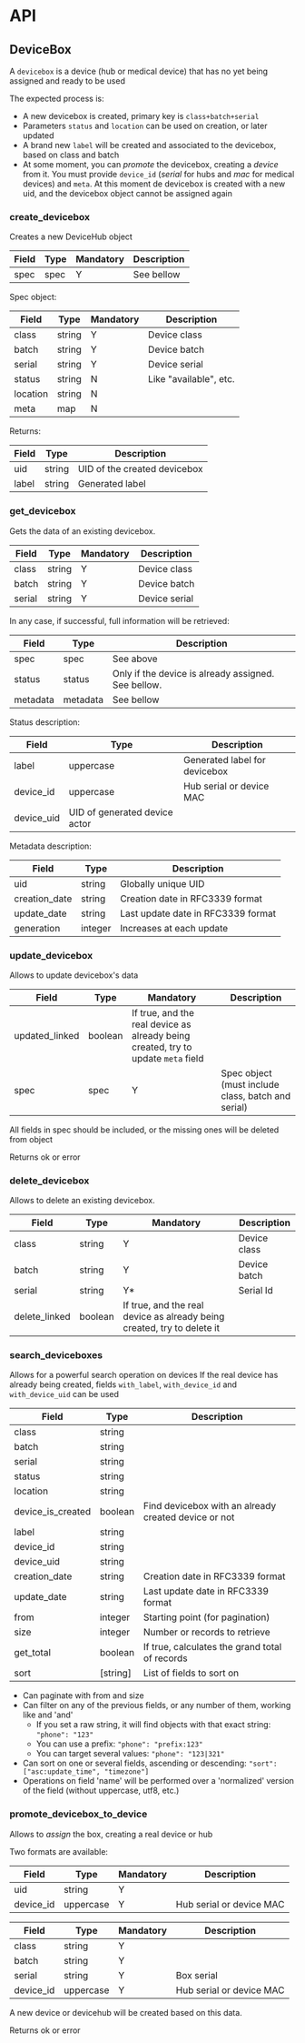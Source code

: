 # API


## DeviceBox

A `devicebox` is a device (hub or medical device) that has no yet being assigned and ready to be used

The expected process is:

* A new devicebox is created, primary key is `class+batch+serial`
* Parameters `status` and `location` can be used on creation, or later updated
* A brand new `label` will be created and associated to the devicebox, based on class and batch
* At some moment, you can _promote_ the devicebox, creating a _device_ from it. You must provide `device_id` (_serial_ for hubs and _mac_ for medical devices) and `meta`. At this moment de devicebox is created with a new uid, and the devicebox object cannot be assigned again

### create_devicebox
Creates a new DeviceHub object

|Field|Type|Mandatory|Description
|---|---|---|---
|spec|spec|Y|See bellow

Spec object:

|Field|Type|Mandatory|Description
|---|---|---|---
|class|string|Y|Device class
|batch|string|Y|Device batch
|serial|string|Y|Device serial
|status|string|N|Like "available", etc.
|location|string|N|
|meta|map|N|


Returns:

|Field|Type|Description
|---|---|---
|uid|string|UID of the created devicebox
|label|string|Generated label


### get_devicebox
Gets the data of an existing devicebox. 

|Field|Type|Mandatory|Description
|---|---|---|---
|class|string|Y|Device class
|batch|string|Y|Device batch
|serial|string|Y|Device serial

In any case, if successful, full information will be retrieved:

|Field|Type|Description
|---|---|---
|spec|spec|See above
|status|status|Only if the device is already assigned. See bellow.
|metadata|metadata|See bellow


Status description:

|Field|Type|Description
|---|---|---
|label|uppercase|Generated label for devicebox
|device_id|uppercase|Hub serial or device MAC
|device_uid|UID of generated device actor

Metadata description:

|Field|Type|Description
|---|---|---
|uid|string|Globally unique UID
|creation_date|string|Creation date in RFC3339 format
|update_date|string|Last update date in RFC3339 format
|generation|integer|Increases at each update


### update_devicebox
Allows to update devicebox's data

|Field|Type|Mandatory|Description
|---|---|---|---
|updated_linked|boolean|If true, and the real device as already being created, try to update `meta` field
|spec|spec|Y|Spec object (must include class, batch and serial)

All fields in spec should be included, or the missing ones will be deleted from object

Returns ok or error


### delete_devicebox

Allows to delete an existing devicebox. 

|Field|Type|Mandatory|Description
|---|---|---|---
|class|string|Y|Device class
|batch|string|Y|Device batch
|serial|string|Y*|Serial Id
|delete_linked|boolean|If true, and the real device as already being created, try to delete it


### search_deviceboxes
Allows for a powerful search operation on devices
If the real device has already being created, fields `with_label`, `with_device_id` and `with_device_uid` can be used


|Field|Type|Description
|---|---|---
|class|string|
|batch|string|
|serial|string|
|status|string|
|location|string|
|device_is_created|boolean|Find devicebox with an already created device or not
|label|string|
|device_id|string|
|device_uid|string|
|creation_date|string|Creation date in RFC3339 format
|update_date|string|Last update date in RFC3339 format
|from|integer|Starting point (for pagination)
|size|integer|Number or records to retrieve
|get_total|boolean|If true, calculates the grand total of records
|sort|\[string\]|List of fields to sort on

* Can paginate with from and size
* Can filter on any of the previous fields, or any number of them, working like and 'and'
  * If you set a raw string, it will find objects with that exact string: `"phone": "123"`
  * You can use a prefix: `"phone": "prefix:123"`
  * You can target several values: `"phone": "123|321"`
* Can sort on one or several fields, ascending or descending: `"sort": ["asc:update_time", "timezone"]` 
* Operations on field 'name' will be performed over a 'normalized' version of the field (without uppercase, utf8, etc.)


### promote_devicebox_to_device

Allows to _assign_ the box, creating a real device or hub

Two formats are available:

|Field|Type|Mandatory|Description
|---|---|---|---
|uid|string|Y|
|device_id|uppercase|Y|Hub serial or device MAC


|Field|Type|Mandatory|Description
|---|---|---|---
|class|string|Y|
|batch|string|Y|
|serial|string|Y|Box serial
|device_id|uppercase|Y|Hub serial or device MAC

A new device or devicehub will be created based on this data.

Returns ok or error


